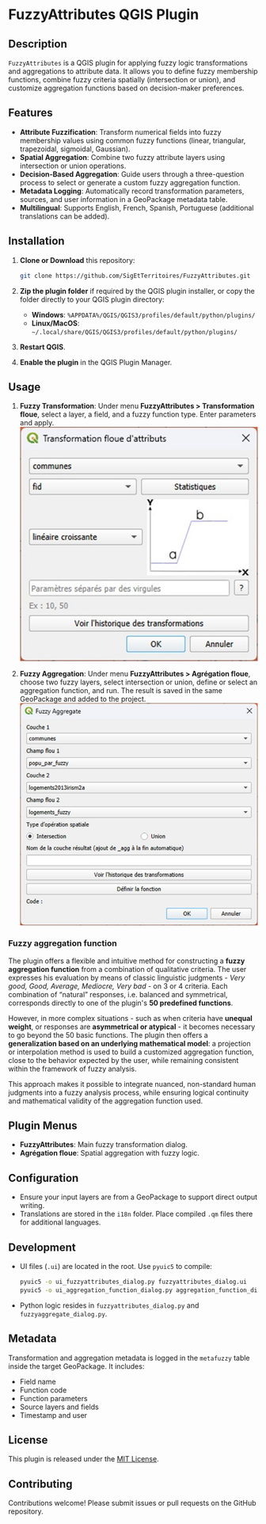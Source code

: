 # FuzzyAttributes QGIS Plugin

## Description

`FuzzyAttributes` is a QGIS plugin for applying fuzzy logic transformations and aggregations to attribute data. It allows you to define fuzzy membership functions, combine fuzzy criteria spatially (intersection or union), and customize aggregation functions based on decision-maker preferences.

## Features

* **Attribute Fuzzification**: Transform numerical fields into fuzzy membership values using common fuzzy functions (linear, triangular, trapezoidal, sigmoidal, Gaussian).
* **Spatial Aggregation**: Combine two fuzzy attribute layers using intersection or union operations.
* **Decision-Based Aggregation**: Guide users through a three-question process to select or generate a custom fuzzy aggregation function.
* **Metadata Logging**: Automatically record transformation parameters, sources, and user information in a GeoPackage metadata table.
* **Multilingual**: Supports English, French, Spanish, Portuguese (additional translations can be added).

## Installation

1. **Clone or Download** this repository:

   ```bash
   git clone https://github.com/SigEtTerritoires/FuzzyAttributes.git
   ```
2. **Zip the plugin folder** if required by the QGIS plugin installer, or copy the folder directly to your QGIS plugin directory:

   * **Windows**: `%APPDATA%/QGIS/QGIS3/profiles/default/python/plugins/`
   * **Linux/MacOS**: `~/.local/share/QGIS/QGIS3/profiles/default/python/plugins/`
3. **Restart QGIS**.
4. **Enable the plugin** in the QGIS Plugin Manager.

## Usage

1. **Fuzzy Transformation**: Under menu **FuzzyAttributes > Transformation floue**, select a layer, a field, and a fuzzy function type. Enter parameters and apply.
![Fuzzy transformation dialog](resources/images/attributs.jpg)

2. **Fuzzy Aggregation**: Under menu **FuzzyAttributes > Agrégation floue**, choose two fuzzy layers, select intersection or union, define or select an aggregation function, and run. The result is saved in the same GeoPackage and added to the project.
![Fuzzy aggregation dialog](resources/images/aggregation.jpg)

### Fuzzy aggregation function

The plugin offers a flexible and intuitive method for constructing a **fuzzy aggregation function** from a combination of qualitative criteria. The user expresses his evaluation by means of classic linguistic judgments - *Very good, Good, Average, Mediocre, Very bad* - on 3 or 4 criteria. Each combination of “natural” responses, i.e. balanced and symmetrical, corresponds directly to one of the plugin's **50 predefined functions**.

However, in more complex situations - such as when criteria have **unequal weight**, or responses are **asymmetrical or atypical** - it becomes necessary to go beyond the 50 basic functions. The plugin then offers a **generalization based on an underlying mathematical model**: a projection or interpolation method is used to build a customized aggregation function, close to the behavior expected by the user, while remaining consistent within the framework of fuzzy analysis.

This approach makes it possible to integrate nuanced, non-standard human judgments into a fuzzy analysis process, while ensuring logical continuity and mathematical validity of the aggregation function used.
## Plugin Menus

* **FuzzyAttributes**: Main fuzzy transformation dialog.
* **Agrégation floue**: Spatial aggregation with fuzzy logic.

## Configuration

* Ensure your input layers are from a GeoPackage to support direct output writing.
* Translations are stored in the `i18n` folder. Place compiled `.qm` files there for additional languages.

## Development

* UI files (`.ui`) are located in the root. Use `pyuic5` to compile:

  ```bash
  pyuic5 -o ui_fuzzyattributes_dialog.py fuzzyattributes_dialog.ui
  pyuic5 -o ui_aggregation_function_dialog.py aggregation_function_dialog.ui
  ```
* Python logic resides in `fuzzyattributes_dialog.py` and `fuzzyaggregate_dialog.py`.

## Metadata

Transformation and aggregation metadata is logged in the `metafuzzy` table inside the target GeoPackage. It includes:

* Field name
* Function code
* Function parameters
* Source layers and fields
* Timestamp and user

## License

This plugin is released under the [MIT License](LICENSE).

## Contributing

Contributions welcome! Please submit issues or pull requests on the GitHub repository.
